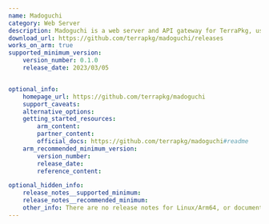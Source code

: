 ```yaml
---
name: Madoguchi
category: Web Server
description: Madoguchi is a web server and API gateway for TerraPkg, used to handle package metadata queries over HTTP.
download_url: https://github.com/terrapkg/madoguchi/releases
works_on_arm: true
supported_minimum_version:
    version_number: 0.1.0
    release_date: 2023/03/05


optional_info:
    homepage_url: https://github.com/terrapkg/madoguchi
    support_caveats:
    alternative_options:
    getting_started_resources:
        arm_content:
        partner_content:
        official_docs: https://github.com/terrapkg/madoguchi#readme
    arm_recommended_minimum_version:
        version_number:
        release_date:
        reference_content:

optional_hidden_info:
    release_notes__supported_minimum:
    release_notes__recommended_minimum:
    other_info: There are no release notes for Linux/Arm64, or documentation available on GitHub. However, since a `Cargo.toml` file is provided, the initial version (0.1.0) of Madoguchi can be built using `cargo build --release` and tested using `sudo cargo test -- --ignored`.
---
```


